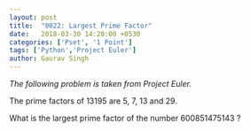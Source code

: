```yaml
---
layout: post
title:  "0022: Largest Prime Factor"
date:   2018-03-30 14:20:00 +0530
categories: ['Pset', '1 Point']
tags: ['Python','Project Euler']
author: Gaurav Singh
---
```

_The following problem is taken from Project Euler._

The prime factors of $13195$ are $5$, $7$, $13$ and $29$.

What is the largest prime factor of the number $600851475143$ ?
